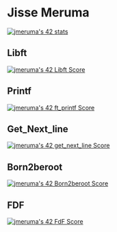 # Jisse Meruma
[![jmeruma's 42 stats](https://badge42.vercel.app/api/v2/clab6l10b00840fmldpp53p2z/stats?cursusId=21&coalitionId=58)](https://github.com/JaeSeoKim/badge42)

## Libft 
[![jmeruma's 42 Libft Score](https://badge42.vercel.app/api/v2/clab6l10b00840fmldpp53p2z/project/2818183)](https://github.com/JaeSeoKim/badge42)

## Printf
[![jmeruma's 42 ft_printf Score](https://badge42.vercel.app/api/v2/clab6l10b00840fmldpp53p2z/project/2835144)](https://github.com/JaeSeoKim/badge42)

## Get_Next_line
[![jmeruma's 42 get_next_line Score](https://badge42.vercel.app/api/v2/clab6l10b00840fmldpp53p2z/project/2845600)](https://github.com/JaeSeoKim/badge42)

## Born2beroot 
[![jmeruma's 42 Born2beroot Score](https://badge42.vercel.app/api/v2/clab6l10b00840fmldpp53p2z/project/2859263)](https://github.com/JaeSeoKim/badge42)

## FDF
[![jmeruma's 42 FdF Score](https://badge42.vercel.app/api/v2/clab6l10b00840fmldpp53p2z/project/2886866)](https://github.com/JaeSeoKim/badge42)

